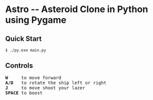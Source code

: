 # Astro -- Asteroid Clone in Python using Pygame



## Quick Start
```console
$ ./py.exe main.py
```

## Controls
<pre>
<b>W</b>     to move forward
<b>A/D</b>   to rotate the ship left or right
<b>J</b>     to move shoot your lazer
<b>SPACE</b> to boost
</pre>
